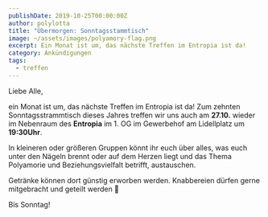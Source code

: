 ```yaml
---
publishDate: 2019-10-25T00:00:00Z
author: polylotta
title: "Übermorgen: Sonntagsstammtisch"
image: ~/assets/images/polyamory-flag.png
excerpt: Ein Monat ist um, das nächste Treffen im Entropia ist da! 
category: Ankündigungen
tags:
  - treffen
---
```


Liebe Alle,

ein Monat ist um, das nächste Treffen im Entropia ist da! Zum zehnten Sonntagsstrammtisch dieses Jahres treffen wir uns
auch am **27.10.** wieder im Nebenraum des **Entropia** im 1. OG im Gewerbehof am Lidellplatz um **19:30Uhr**.

In kleineren oder größeren Gruppen könnt ihr euch über alles, was euch unter den Nägeln brennt oder auf dem Herzen liegt
und das Thema Polyamorie und Beziehungsvielfalt betrifft, austauschen.

Getränke können dort günstig erworben werden. Knabbereien dürfen gerne mitgebracht und geteilt werden 🙂

Bis Sonntag!
